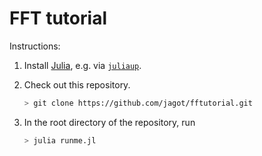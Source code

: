 # FFT tutorial

Instructions:
1. Install [Julia](https://julialang.org/), e.g. via
   [`juliaup`](https://github.com/JuliaLang/juliaup).

2. Check out this repository.
   ```sh
   > git clone https://github.com/jagot/fftutorial.git
   ```

2. In the root directory of the repository, run
   ```sh
   > julia runme.jl
   ```

